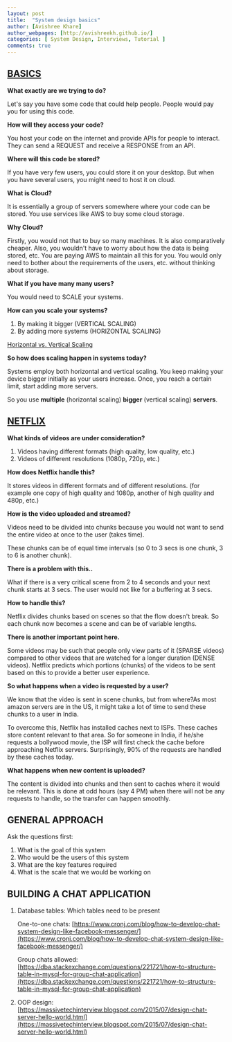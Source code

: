 ```yaml
---
layout: post
title:  "System design basics"
author: [Avishree Khare]
author_webpages: [http://avishreekh.github.io/]
categories: [ System Design, Interviews, Tutorial ]
comments: true
---
```


## [BASICS](https://www.youtube.com/watch?v=xpDnVSmNFX0&list=PLMCXHnjXnTnvo6alSjVkgxV-VH6EPyvoX)

**What exactly are we trying to do?**

Let's say you have some code that could help people. People would pay you for using this code.

**How will they access your code?**

You host your code on the internet and provide APIs for people to interact. They can send a REQUEST and receive a RESPONSE from an API.

**Where will this code be stored?**

If you have very few users, you could store it on your desktop. But when you have several users, you might need to host it on cloud.

**What is Cloud?**

It is essentially a group of servers somewhere where your code can be stored. You use services like AWS to buy some cloud storage.

**Why Cloud?**

Firstly, you would not that to buy so many machines. It is also comparatively cheaper. Also, you wouldn't have to worry about how the data is being stored, etc. You are paying AWS to maintain all this for you. You would only need to bother about the requirements of the users, etc. without thinking about storage.

**What if you have many many users?**

You would need to SCALE your systems. 

**How can you scale your systems?**

1. By making it bigger (VERTICAL SCALING)
2. By adding more systems (HORIZONTAL SCALING)

[Horizontal vs. Vertical Scaling](https://www.notion.so/e605db03395943e4b49b4217ee1242ec)

**So how does scaling happen in systems today?**

Systems employ both horizontal and vertical scaling. You keep making your device bigger initially as your users increase. Once, you reach a certain limit, start adding more servers.

So you use **multiple** (horizontal scaling) **bigger** (vertical scaling) **servers**.

## [NETFLIX](https://www.youtube.com/watch?v=x9Hrn0oNmJM&list=PLMCXHnjXnTnvo6alSjVkgxV-VH6EPyvoX&index=8)

**What kinds of videos are under consideration?**

1. Videos having different formats (high quality, low quality, etc.)
2. Videos of different resolutions (1080p, 720p, etc.)

**How does Netflix handle this?**

It stores videos in different formats and of different resolutions. (for example one copy of high quality and 1080p, another of high quality and 480p, etc.)

**How is the video uploaded and streamed?**

Videos need to be divided into chunks because you would not want to send the entire video at once to the user (takes time).

These chunks can be of equal time intervals (so 0 to 3 secs is one chunk, 3 to 6 is another chunk).

**There is a problem with this..**

What if there is a very critical scene from 2 to 4 seconds and your next chunk starts at 3 secs. The user would not like for a buffering at 3 secs.

**How to handle this?**

Netflix divides chunks based on scenes so that the flow doesn't break. So each chunk now becomes a scene and can be of variable lengths.

**There is another important point here.**

Some videos may be such that people only view parts of it (SPARSE videos) compared to other videos that are watched for a longer duration (DENSE videos). Netflix predicts which portions (chunks) of the videos to be sent based on this to provide a better user experience.

**So what happens when a video is requested by a user?**

We know that the video is sent in scene chunks, but from where?As most amazon servers are in the US, it might take a lot of time to send these chunks to a user in India.

To overcome this, Netflix has installed caches next to ISPs. These caches store content relevant to that area. So for someone in India, if he/she requests a bollywood movie, the ISP will first check the cache before approaching Netflix servers. Surprisingly, 90% of the requests are handled by these caches today.

**What happens when new content is uploaded?**

The content is divided into chunks and then sent to caches where it would be relevant. This is done at odd hours (say 4 PM) when there will not be any requests to handle, so the transfer can happen smoothly.

## GENERAL APPROACH

Ask the questions first:

1. What is the goal of this system
2. Who would be the users of this system
3. What are the key features required
4. What is the scale that we would be working on

## **BUILDING A CHAT APPLICATION**

1. Database tables: Which tables need to be present

    One-to-one chats: [https://www.cronj.com/blog/how-to-develop-chat-system-design-like-facebook-messenger/](https://www.cronj.com/blog/how-to-develop-chat-system-design-like-facebook-messenger/)

    Group chats allowed: [https://dba.stackexchange.com/questions/221721/how-to-structure-table-in-mysql-for-group-chat-application](https://dba.stackexchange.com/questions/221721/how-to-structure-table-in-mysql-for-group-chat-application)

2. OOP design: [https://massivetechinterview.blogspot.com/2015/07/design-chat-server-hello-world.html](https://massivetechinterview.blogspot.com/2015/07/design-chat-server-hello-world.html)